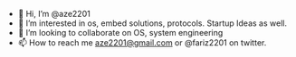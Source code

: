 - 👋 Hi, I’m @aze2201
- 👀 I’m interested in os, embed solutions, protocols. Startup Ideas as well.
- 💞️ I’m looking to collaborate on OS, system engineering
- 📫 How to reach me aze2201@gmail.com or @fariz2201 on twitter.

<!---
aze2201/aze2201 is a ✨ special ✨ repository because its `README.md` (this file) appears on your GitHub profile.
You can click the Preview link to take a look at your changes.
--->
